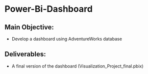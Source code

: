 # Power-Bi-Dashboard

## Main Objective:
- Develop a dashboard using AdventureWorks database
  
## Deliverables: 
- A final version of the dashboard (Visualization_Project_final.pbix)
